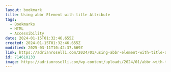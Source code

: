 ```yaml
---
layout: bookmark
title: Using abbr Element with title Attribute
tags:
  - Bookmarks
  - HTML
  - Accessibility
date: 2024-01-15T01:32:46.655Z
created: 2024-01-15T01:32:46.655Z
modified: 2025-03-11T10:42:37.669Z
link: https://adrianroselli.com/2024/01/using-abbr-element-with-title-attribute.html
id: 714610133
image: https://adrianroselli.com/wp-content/uploads/2024/01/abbr-with-title_thumb-300x300.jpg
---
```

